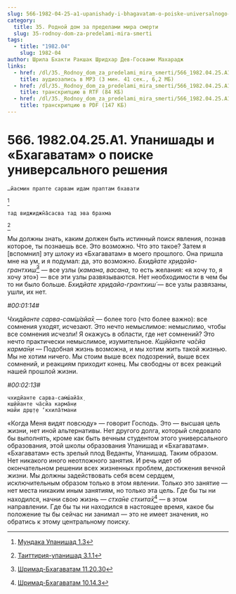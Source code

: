 ```yaml
---
slug: 566-1982-04-25-a1-upanishady-i-bhagavatam-o-poiske-universalnogo-resheniya
category:
  title: 35. Родной дом за пределами мира смерти
  slug: 35-rodnoy-dom-za-predelami-mira-smerti
tags:
  - title: "1982.04"
    slug: 1982-04
author: Шрила Бхакти Ракшак Шридхар Дев-Госвами Махарадж
links:
  - href: /dl/35._Rodnoy_dom_za_predelami_mira_smerti/566_1982.04.25.A1_SridharMj_Upanishady_i_Bhagavatam_o_poiske_universalnogo_reshenija.mp3
    title: аудиозапись в MP3 (3 мин. 41 сек., 6,2 МБ)
  - href: /dl/35._Rodnoy_dom_za_predelami_mira_smerti/566_1982.04.25.A1_SridharMj_Upanishady_i_Bhagavatam_o_poiske_universalnogo_reshenija.rtf
    title: транскрипцию в RTF (84 КБ)
  - href: /dl/35._Rodnoy_dom_za_predelami_mira_smerti/566_1982.04.25.A1_SridharMj_Upanishady_i_Bhagavatam_o_poiske_universalnogo_reshenija.pdf
    title: транскрипцию в PDF (147 КБ)
---
```


# 566. 1982.04.25.A1. Упанишады и «Бхагаватам» о поиске универсального решения

    …йасмин прапте сарвам идам праптам бхавати
[^_ftn1]

    тад виджиджн̃а̄сасва тад эва брахма
[^_ftn2]

Мы должны знать, каким должен быть истинный поиск явления, познав которое, ты познаешь все. Это возможно. Что это такое? Затем я [вспомнил] эту *шлоку* из «Бхагаватам» в моего прошлого. Она пришла мне на ум, и я подумал: да, это возможно. *Бхидйате хр̣идайа-грантхиш́*[^_ftn3] — все узлы (*камана*, *васана*, то есть желания: «я хочу то, я хочу это») — все эти узлы развязываются. Нет необходимости в чем бы то ни было больше. *Бхидйате хр̣идайа-грантхиш́* — все узлы развязаны, ушли, их нет.

*#00:01:14#*

*Чхидйанте сарва-сам̇ш́айа̄х̣* — более того (что более важно): все сомнения уходят, исчезают. Это нечто немыслимое: немыслимо, чтобы все сомнения исчезли! Я окажусь в области, где нет сомнений? Это нечто практически немыслимое, изумительное. *Кш̣ӣйанте ча̄сйа карма̄н̣и* — Подобная жизнь возможна, и мы хотим жить такой жизнью. Мы не хотим ничего. Мы стоим выше всех подозрений, выше всех сомнений, и реакциям приходит конец. Мы свободны от всех реакций нашей прошлой жизни.

*#00:02:13#*

    чхидйанте сарва-сам̇ш́айа̄х̣
    кш̣ӣйанте ча̄сйа карма̄н̣и
    майи др̣ш̣т̣е ‘кхила̄тмани

«Когда Меня видят повсюду» — говорит Господь. Это — высшая цель жизни, нет иной альтернативы. Нет другого долга, который следовало бы выполнять, кроме как быть вечным студентом этого универсального образования, этой школы образования Упанишад и «Бхагаватам». «Бхагаватам» есть зрелый плод Веданты, Упанишад. Таким образом. Нет никакого иного неотложного занятия. И речь идет об окончательном решении всех жизненных проблем, достижения вечной жизни. Мы должны задействовать себя всем сердцем, исключительным образом только в этом явлении. Только это занятие — нет места никаким иным занятиям, но только эта цель. Где бы ты ни находился, начни свою жизнь — *стха̄не стхита̄х̣*[^_ftn4] — в этом направлении. Где бы ты ни находился в настоящее время, какое бы положение ты бы сейчас ни занимал — это не имеет значения, но обратись к этому центральному поиску.



[^_ftn1]: [Мундака Упанишад 1.3](../notes/mundaka-upanishad/mundaka-upanishad-1-3.md)

[^_ftn2]: [Таиттирия-упанишад 3.1.1](../notes/taittiriya-upanishad/taittiriya-upanishad-3-1-1.md)

[^_ftn3]: [Шримад-Бхагаватам 11.20.30](../notes/shrimad-bhagavatam/shrimad-bhagavatam-11-20-30.md)

[^_ftn4]: [Шримад-Бхагаватам 10.14.3](../notes/shrimad-bhagavatam/shrimad-bhagavatam-10-14-3.md)
